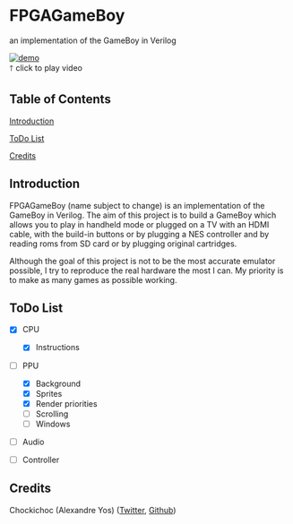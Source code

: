 # FPGAGameBoy
an implementation of the GameBoy in Verilog

[![demo](https://i.imgur.com/TRDNHrV.png)](https://i.imgur.com/IhCdJPn.mp4)  
🡑 click to play video

## Table of Contents

[Introduction](#intro)

[ToDo List](#todo)

[Credits](#credits)

<a name="intro"></a>
## Introduction
FPGAGameBoy (name subject to change) is an implementation of the GameBoy in Verilog. The aim of this project is to build a GameBoy which allows you to play in handheld mode or plugged on a TV with an HDMI cable, with the build-in buttons or by plugging a NES controller and by reading roms from SD card or by plugging original cartridges.

Although the goal of this project is not to be the most accurate emulator possible, I try to reproduce the real hardware the most I can. My priority is to make as many games as possible working.

<a name="todo"></a>
## ToDo List
- [x] CPU
  - [x] Instructions
- [ ] PPU
  - [x] Background
  - [x] Sprites
  - [x] Render priorities
  - [ ] Scrolling
  - [ ] Windows
- [ ] Audio
- [ ] Controller


<a name="credits"></a>
## Credits

Chockichoc (Alexandre Yos) ([Twitter](https://twitter.com/chockichoc), [Github](https://github.com/chockichoc))
